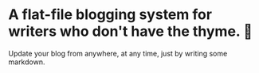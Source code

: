 # A flat-file blogging system for writers who don't have the thyme. 🌱

Update your blog from anywhere, at any time, just by writing some markdown.